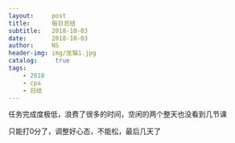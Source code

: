 ```yaml
---
layout:     post
title:      每日总结
subtitle:   2018-10-03
date:       2018-10-03
author:     NS
header-img: img/龙猫1.jpg
catalog: 	 true
tags:
    - 2018 
    - cpa
    - 日结
--- 
```

任务完成度极低，浪费了很多的时间，空闲的两个整天也没看到几节课

只能打0分了，调整好心态，不能松，最后几天了
